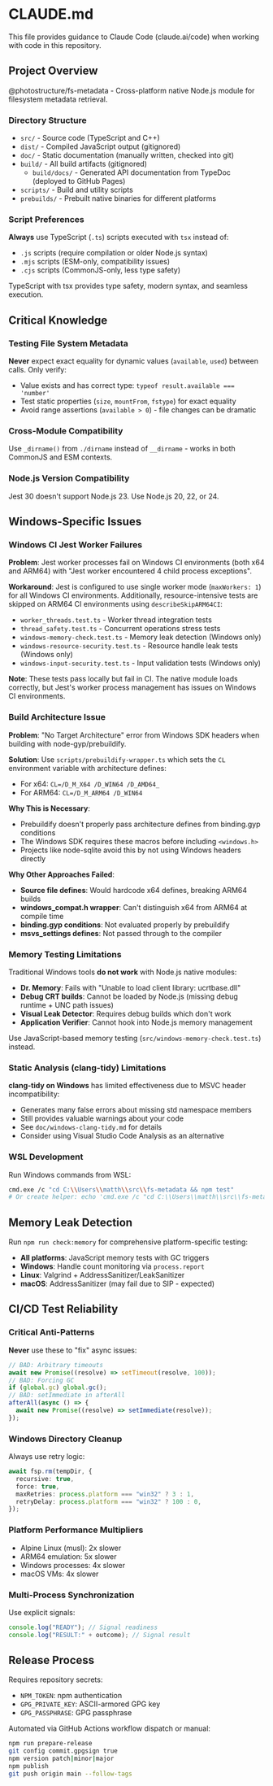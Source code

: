 # CLAUDE.md

This file provides guidance to Claude Code (claude.ai/code) when working with code in this repository.

## Project Overview

@photostructure/fs-metadata - Cross-platform native Node.js module for filesystem metadata retrieval.

### Directory Structure

- `src/` - Source code (TypeScript and C++)
- `dist/` - Compiled JavaScript output (gitignored)
- `doc/` - Static documentation (manually written, checked into git)
- `build/` - All build artifacts (gitignored)
  - `build/docs/` - Generated API documentation from TypeDoc (deployed to GitHub Pages)
- `scripts/` - Build and utility scripts
- `prebuilds/` - Prebuilt native binaries for different platforms

### Script Preferences

**Always** use TypeScript (`.ts`) scripts executed with `tsx` instead of:

- `.js` scripts (require compilation or older Node.js syntax)
- `.mjs` scripts (ESM-only, compatibility issues)
- `.cjs` scripts (CommonJS-only, less type safety)

TypeScript with tsx provides type safety, modern syntax, and seamless execution.

## Critical Knowledge

### Testing File System Metadata

**Never** expect exact equality for dynamic values (`available`, `used`) between calls. Only verify:

- Value exists and has correct type: `typeof result.available === 'number'`
- Test static properties (`size`, `mountFrom`, `fstype`) for exact equality
- Avoid range assertions (`available > 0`) - file changes can be dramatic

### Cross-Module Compatibility

Use `_dirname()` from `./dirname` instead of `__dirname` - works in both CommonJS and ESM contexts.

### Node.js Version Compatibility

Jest 30 doesn't support Node.js 23. Use Node.js 20, 22, or 24.

## Windows-Specific Issues

### Windows CI Jest Worker Failures

**Problem**: Jest worker processes fail on Windows CI environments (both x64 and ARM64) with "Jest worker encountered 4 child process exceptions".

**Workaround**: Jest is configured to use single worker mode (`maxWorkers: 1`) for all Windows CI environments. Additionally, resource-intensive tests are skipped on ARM64 CI environments using `describeSkipARM64CI`:

- `worker_threads.test.ts` - Worker thread integration tests
- `thread_safety.test.ts` - Concurrent operations stress tests
- `windows-memory-check.test.ts` - Memory leak detection (Windows only)
- `windows-resource-security.test.ts` - Resource handle leak tests (Windows only)
- `windows-input-security.test.ts` - Input validation tests (Windows only)

**Note**: These tests pass locally but fail in CI. The native module loads correctly, but Jest's worker process management has issues on Windows CI environments.

### Build Architecture Issue

**Problem**: "No Target Architecture" error from Windows SDK headers when building with node-gyp/prebuildify.

**Solution**: Use `scripts/prebuildify-wrapper.ts` which sets the `CL` environment variable with architecture defines:

- For x64: `CL=/D_M_X64 /D_WIN64 /D_AMD64_`
- For ARM64: `CL=/D_M_ARM64 /D_WIN64`

**Why This is Necessary**:

- Prebuildify doesn't properly pass architecture defines from binding.gyp conditions
- The Windows SDK requires these macros before including `<windows.h>`
- Projects like node-sqlite avoid this by not using Windows headers directly

**Why Other Approaches Failed**:

- **Source file defines**: Would hardcode x64 defines, breaking ARM64 builds
- **windows_compat.h wrapper**: Can't distinguish x64 from ARM64 at compile time
- **binding.gyp conditions**: Not evaluated properly by prebuildify
- **msvs_settings defines**: Not passed through to the compiler

### Memory Testing Limitations

Traditional Windows tools **do not work** with Node.js native modules:

- **Dr. Memory**: Fails with "Unable to load client library: ucrtbase.dll"
- **Debug CRT builds**: Cannot be loaded by Node.js (missing debug runtime + UNC path issues)
- **Visual Leak Detector**: Requires debug builds which don't work
- **Application Verifier**: Cannot hook into Node.js memory management

Use JavaScript-based memory testing (`src/windows-memory-check.test.ts`) instead.

### Static Analysis (clang-tidy) Limitations

**clang-tidy on Windows** has limited effectiveness due to MSVC header incompatibility:

- Generates many false errors about missing std namespace members
- Still provides valuable warnings about your code
- See `doc/windows-clang-tidy.md` for details
- Consider using Visual Studio Code Analysis as an alternative

### WSL Development

Run Windows commands from WSL:

```bash
cmd.exe /c "cd C:\\Users\\matth\\src\\fs-metadata && npm test"
# Or create helper: echo 'cmd.exe /c "cd C:\\Users\\matth\\src\\fs-metadata && $@"' > ~/bin/win-run
```

## Memory Leak Detection

Run `npm run check:memory` for comprehensive platform-specific testing:

- **All platforms**: JavaScript memory tests with GC triggers
- **Windows**: Handle count monitoring via `process.report`
- **Linux**: Valgrind + AddressSanitizer/LeakSanitizer
- **macOS**: AddressSanitizer (may fail due to SIP - expected)

## CI/CD Test Reliability

### Critical Anti-Patterns

**Never** use these to "fix" async issues:

```javascript
// BAD: Arbitrary timeouts
await new Promise((resolve) => setTimeout(resolve, 100));
// BAD: Forcing GC
if (global.gc) global.gc();
// BAD: setImmediate in afterAll
afterAll(async () => {
  await new Promise((resolve) => setImmediate(resolve));
});
```

### Windows Directory Cleanup

Always use retry logic:

```typescript
await fsp.rm(tempDir, {
  recursive: true,
  force: true,
  maxRetries: process.platform === "win32" ? 3 : 1,
  retryDelay: process.platform === "win32" ? 100 : 0,
});
```

### Platform Performance Multipliers

- Alpine Linux (musl): 2x slower
- ARM64 emulation: 5x slower
- Windows processes: 4x slower
- macOS VMs: 4x slower

### Multi-Process Synchronization

Use explicit signals:

```javascript
console.log("READY"); // Signal readiness
console.log("RESULT:" + outcome); // Signal result
```

## Release Process

Requires repository secrets:

- `NPM_TOKEN`: npm authentication
- `GPG_PRIVATE_KEY`: ASCII-armored GPG key
- `GPG_PASSPHRASE`: GPG passphrase

Automated via GitHub Actions workflow dispatch or manual:

```bash
npm run prepare-release
git config commit.gpgsign true
npm version patch|minor|major
npm publish
git push origin main --follow-tags
```
